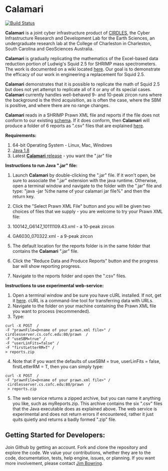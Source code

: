 Calamari
========

[![Build Status](https://travis-ci.org/bowring/Calamari.svg?branch=master)](https://travis-ci.org/bowring/Calamari)

**Calamari** is a joint cyber infrastructure product of [CIRDLES](http://cirdles.org),
the Cyber Infrastructure Research and Development Lab for the Earth Sciences,
an undergraduate research lab at the College of Charleston in Charleston, South Carolina and GeoSciences Australia.

**Calamari** is gradually replicating the mathematics of the Excel-based data reduction portion of Ludwig's Squid 2.5 for SHRIMP mass
spectrometers.  The work is documented on a wiki located [here](https://github.com/CIRDLES/ET_Redux/wiki/SHRIMP:-Intro).
Our goal is to demonstrate the efficacy of our work in engineering a replacement for Squid 2.5.

**Calamari** demonstrates that it is possible to replicate the math of Squid 2.5 but does not yet attempt to replicate all of it or
any of its special cases.  **Calamari** currently handles well-behaved 9- and 10-peak zircon runs where the background is the
third acquisition, as is often the case, where the SBM is positive, and where there are no range changes.

**Calamari** reads in a SHRIMP Prawn XML file and reports if the file does not conform to our
existing [schema](https://github.com/bowring/XSD/blob/master/SHRIMP/SHRIMP_PRAWN.xsd).  If it does conform, then
**Calamari** will produce a folder of 6 reports as ".csv" files that are explained [here]().

**Requirements:**  

1. 64-bit Operating System - Linux, Mac, Windows  
2. [Java 1.8](http://www.oracle.com/technetwork/java/javase/downloads/jre8-downloads-2133155.html)
3. Latest [**Calamari** release](https://github.com/bowring/Calamari/releases) - you want the ".jar" file  

**Instructions to run Java ".jar" file:**  

1. Launch **Calamari** by double-clicking the ".jar" file.  If it won't open, be sure to associate the ".jar" extension with
the java runtime.  Otherwise, open a terminal window and navigate to the folder with the ".jar" file and type:
"java -jar %the name of your calamari jar file%" and then the return key.  

2. Click the "Select Prawn XML File" button and you will be given two choices of files that we supply - you are welcome to try your
Prawn XML file:  
  1. 100142_G6147_10111109.43.xml - a 10-peak zircon  
  2. GA6030_070322.xml - a 9-peak zircon  

3. The default location for the reports folder is in the same folder that contains the **Calamari** ".jar" file.  

4. Click the "Reduce Data and Produce Reports" button and the progress bar will show reporting progress.  

5. Navigate to the reports folder and open the ".csv" files.

**Instructions to use experimental web-service:**  

1. Open a terminal window and be sure you have cURL installed.  If not, get it [here](https://curl.haxx.se/download.html).  cURL is a command-line tool for transferring data with URLs.  
2. Navigate to the folder on your machine containing the Prawn XML file you want to process (recommended).  
3. Type:
```
curl -X POST  /
-F "prawnFile=@<name of your prawn.xml file>" /
cirdlesserver.cs.cofc.edu:80/prawn  /
-F "useSBM=true" /
-F "userLinFits=false" /
-F "firstLetterRM=T" /
> reports.zip
```

4. Note that if you want the defaults of useSBM = true, userLinFits = false, firstLetterRM = T, then you can simply type:
```
curl -X POST  /
-F "prawnFile=@<name of your prawn.xml file>" /
 cirdlesserver.cs.cofc.edu:80/prawn  /
 > reports.zip
```  

5. The web service returns a zipped archive, but you can name it anything you like, such as myReports.zip.  This archive contains the six ".csv" files that the Java executable does as explained above.  The web service is experimental and does not return errors if encountered, rather it just quits quietly and returns a badly formed ".zip" file.



Getting Started for Developers:
---
Join Github by getting an account.  Fork and clone the repository and explore the code.  We value
your contributions, whether they are to the code, documentation, tests, help engine,
issues, or planning.  If you want more involvement, please contact
[Jim Bowring](mailto://bowringj@cofc.edu).
